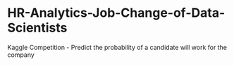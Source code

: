 # HR-Analytics-Job-Change-of-Data-Scientists
Kaggle Competition - Predict the probability of a candidate will work for the company
